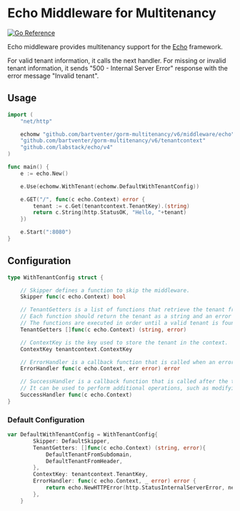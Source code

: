 # Echo Middleware for Multitenancy

[![Go Reference](https://pkg.go.dev/badge/github.com/bartventer/gorm-multitenancy.svg)](https://pkg.go.dev/github.com/bartventer/gorm-multitenancy/v6/middleware/echo)

Echo middleware provides multitenancy support for the [Echo](https://echo.labstack.com/docs) framework.

For valid tenant information, it calls the next handler.
For missing or invalid tenant information, it sends "500 - Internal Server Error" response with the error message "Invalid tenant".

## Usage

```go
import (
    "net/http"

    echomw "github.com/bartventer/gorm-multitenancy/v6/middleware/echo"
    "github.com/bartventer/gorm-multitenancy/v6/tenantcontext"
    "github.com/labstack/echo/v4"
)

func main() {
    e := echo.New()

    e.Use(echomw.WithTenant(echomw.DefaultWithTenantConfig))

    e.GET("/", func(c echo.Context) error {
        tenant := c.Get(tenantcontext.TenantKey).(string)
        return c.String(http.StatusOK, "Hello, "+tenant)
    })

    e.Start(":8080")
}
```

## Configuration

```go
type WithTenantConfig struct {

	// Skipper defines a function to skip the middleware.
	Skipper func(c echo.Context) bool

	// TenantGetters is a list of functions that retrieve the tenant from the request.
	// Each function should return the tenant as a string and an error if any.
	// The functions are executed in order until a valid tenant is found.
	TenantGetters []func(c echo.Context) (string, error)

	// ContextKey is the key used to store the tenant in the context.
	ContextKey tenantcontext.ContextKey

	// ErrorHandler is a callback function that is called when an error occurs during the tenant retrieval process.
	ErrorHandler func(c echo.Context, err error) error

	// SuccessHandler is a callback function that is called after the tenant is successfully set in the echo context.
	// It can be used to perform additional operations, such as modifying the database connection based on the tenant.
	SuccessHandler func(c echo.Context)
}
```

### Default Configuration

```go
var	DefaultWithTenantConfig = WithTenantConfig{
		Skipper: DefaultSkipper,
		TenantGetters: []func(c echo.Context) (string, error){
			DefaultTenantFromSubdomain,
			DefaultTenantFromHeader,
		},
		ContextKey: tenantcontext.TenantKey,
		ErrorHandler: func(c echo.Context, _ error) error {
			return echo.NewHTTPError(http.StatusInternalServerError, nethttpmw.ErrTenantInvalid.Error())
		},
	}
```